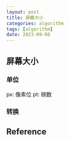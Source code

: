 ```yaml
---
layout: post
title: 屏幕大小
categories: algorithm
tags: [algorithm]
date: 2023-09-08
---
```


## 屏幕大小

### 单位

px: 像素位
pt: 磅数

### 转换


## Reference
